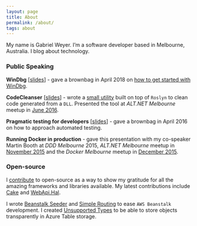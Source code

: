 ```yaml
---
layout: page
title: About
permalink: /about/
tags: about
---
```


My name is Gabriel Weyer. I’m a software developer based in Melbourne, Australia. I blog about technology.

### Public Speaking

**WinDbg** [[slides][windbg-slides]] - gave a brownbag in April 2018 on [how to get started with WinDbg][get-started-windbg].

**CodeCleanser** [[slides][code-cleanser-slides]] - wrote a [small utility][code-cleanser] built on top of `Roslyn` to clean code generated from a `DLL`. Presented the tool at *ALT.NET Melbourne* meetup in [June 2016][alt-net-code-cleanser].

**Pragmatic testing for developers** [[slides][pragmatic-testing-slides]] - gave a brownbag in April 2016 on how to approach automated testing.

**Running Docker in production** - gave this presentation with my co-speaker Martin Booth at *DDD Melbourne* 2015, *ALT.NET Melbourne* meetup in [November 2015][alt-net-docker-production] and the *Docker Melbourne* meetup in [December 2015][docker-docker-production].

### Open-source

I [contribute][github-profile] to open-source as a way to show my gratitude for all the amazing frameworks and libraries available. My latest contributions include [Cake][cake] and [WebApi.Hal][webapi-hal].

I wrote [Beanstalk Seeder][beanstalk-seeder] and [Simple Routing][simple-routing] to ease `AWS Beanstalk` development. I created [Unsupported Types][unsupported-types] to be able to store objects transparently in Azure Table storage.

[get-started-windbg]: https://github.com/gabrielweyer/blog-samples/blob/master/windbg-brownbag/README.md
[code-cleanser]: https://github.com/gabrielweyer/CodeCleanser
[alt-net-code-cleanser]: https://www.meetup.com/en-AU/Melbourne-ALT-NET/events/232049939/
[alt-net-docker-production]: http://www.meetup.com/Melbourne-ALT-NET/events/226828081/
[docker-docker-production]: http://www.meetup.com/Melbourne-Docker-User-Group/events/227010734/
[pragmatic-testing-slides]: https://gabrielweyer.blob.core.windows.net/blog-samples/pragmatic-testing-brownbag/pragmatic-testing.pptx
[windbg-slides]: https://gabrielweyer.blob.core.windows.net/blog-samples/windbg-brownbag-1/WinDbgPublic.pptx
[code-cleanser-slides]: https://gabrielweyer.blob.core.windows.net/blog-samples/code-cleanser-talk/codecleanser.pptx
[github-profile]: https://github.com/gabrielweyer
[cake]: https://github.com/cake-build/cake
[webapi-hal]: https://github.com/JakeGinnivan/WebApi.Hal
[beanstalk-seeder]: https://github.com/gabrielweyer/beanstalk-seeder
[simple-routing]: https://github.com/gabrielweyer/simple-routing
[unsupported-types]: https://github.com/gabrielweyer/unsupported-types
